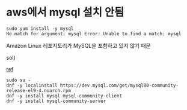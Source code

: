 # aws에서 mysql 설치 안됨

```
sudo yum install -y mysql
No match for argument: mysql Error: Unable to find a match: mysql
```

Amazon Linux 레포지토리가 MySQL을 포함하고 있지 않기 때문

sol)

[ref](https://repost.aws/questions/QUlwc51WiaRpaFa9NwLBmi5g/unable-to-find-a-match-mysql-on-ec2-connect)

```
sudo su -
dnf -y localinstall https://dev.mysql.com/get/mysql80-community-release-el9-4.noarch.rpm
dnf -y install mysql mysql-community-client
dnf -y install mysql-community-server
```